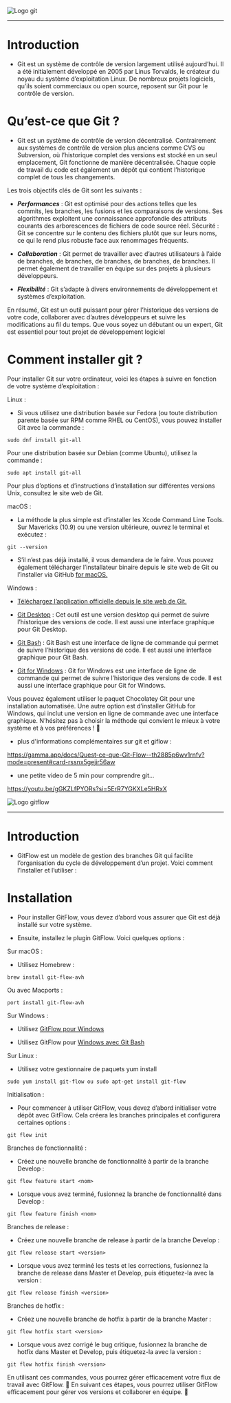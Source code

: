 ![Logo git](https://git-scm.com/images/logos/1color-lightbg@2x.png)
____
# Introduction

- Git est un système de contrôle de version largement utilisé aujourd’hui. Il a été initialement développé en 2005 par Linus Torvalds, le créateur du noyau du système d’exploitation Linux. De nombreux projets logiciels, qu’ils soient commerciaux ou open source, reposent sur Git pour le contrôle de version.

# Qu’est-ce que Git ?

- Git est un système de contrôle de version décentralisé. Contrairement aux systèmes de contrôle de version plus anciens comme CVS ou Subversion, où l’historique complet des versions est stocké en un seul emplacement, Git fonctionne de manière décentralisée. Chaque copie de travail du code est également un dépôt qui contient l’historique complet de tous les changements.

Les trois objectifs clés de Git sont les suivants :

- ___Performances___ : Git est optimisé pour des actions telles que les commits, les branches, les fusions et les comparaisons de versions. Ses algorithmes exploitent une connaissance approfondie des attributs courants des arborescences de fichiers de code source réel.
Sécurité : Git se concentre sur le contenu des fichiers plutôt que sur leurs noms, ce qui le rend plus robuste face aux renommages fréquents.

- ___Collaboration___ : Git permet de travailler avec d’autres utilisateurs à l’aide de branches, de branches, de branches, de branches, de branches. Il permet également de travailler en équipe sur des projets à plusieurs développeurs.

- ___Flexibilité___ : Git s’adapte à divers environnements de développement et systèmes d’exploitation.

En résumé, Git est un outil puissant pour gérer l’historique des versions de votre code, collaborer avec d’autres développeurs et suivre les modifications au fil du temps. Que vous soyez un débutant ou un expert, Git est essentiel pour tout projet de développement logiciel

# Comment installer git ?

Pour installer Git sur votre ordinateur, voici les étapes à suivre en fonction de votre système d’exploitation :

Linux :

- Si vous utilisez une distribution basée sur Fedora (ou toute distribution parente basée sur RPM comme RHEL ou CentOS), vous pouvez installer Git avec la commande :

````
sudo dnf install git-all
````

Pour une distribution basée sur Debian (comme Ubuntu), utilisez la commande :

````
sudo apt install git-all
````

Pour plus d’options et d’instructions d’installation sur différentes versions Unix, consultez le site web de Git.

macOS :

- La méthode la plus simple est d’installer les Xcode Command Line Tools. Sur Mavericks (10.9) ou une version ultérieure, ouvrez le terminal et exécutez :

````
git --version
````

- S’il n’est pas déjà installé, il vous demandera de le faire.
Vous pouvez également télécharger l’installateur binaire depuis le site web de Git ou l’installer via GitHub [for macOS.](https://git-scm.com/download/mac)

Windows :

- [Téléchargez l’application officielle depuis le site web de Git.](https://git-scm.com/downloads)

- [Git Desktop](https://git-scm.com/downloads) : Cet outil est une version desktop qui permet de suivre l’historique des versions de code. Il est aussi une interface graphique pour Git Desktop.

- [Git Bash](https://git-scm.com/downloads) : Git Bash est une interface de ligne de commande qui permet de suivre l’historique des versions de code. Il est aussi une interface graphique pour Git Bash.

- [Git for Windows](https://git-scm.com/downloads) : Git for Windows est une interface de ligne de commande qui permet de suivre l’historique des versions de code. Il est aussi une interface graphique pour Git for Windows.

Vous pouvez également utiliser le paquet Chocolatey Git pour une installation automatisée.
Une autre option est d’installer GitHub for Windows, qui inclut une version en ligne de commande avec une interface graphique.
N’hésitez pas à choisir la méthode qui convient le mieux à votre système et à vos préférences ! 🚀

- plus d'informations complémentaires sur git et giflow :

https://gamma.app/docs/Quest-ce-que-Git-Flow--th2885p6wv1rnfv?mode=present#card-rssnx5gejir56aw

- une petite video de 5 min pour comprendre git...

https://youtu.be/gGKZLfPYORs?si=5ErR7YGKXLe5HRxX

![Logo gitflow](https://miro.medium.com/v2/resize:fit:1100/format:webp/1*SK4JGjtWs9BsfGGXOrnnig.png)
___

# Introduction

- GitFlow est un modèle de gestion des branches Git qui facilite l’organisation du cycle de développement d’un projet. Voici comment l’installer et l’utiliser :

# Installation 

- Pour installer GitFlow, vous devez d’abord vous assurer que Git est déjà installé sur votre système.

- Ensuite, installez le plugin GitFlow. Voici quelques options :

Sur macOS :

- Utilisez Homebrew :

````
brew install git-flow-avh
````

Ou avec Macports :

````
port install git-flow-avh
````

Sur Windows :

- Utilisez [GitFlow pour Windows](https://github.com/nvie/gitflow/wiki/Windows)

- Utilisez GitFlow pour [Windows avec Git Bash](https://github.com/nvie/gitflow/wiki/Windows-Git-Bash)

    

Sur Linux :

- Utilisez votre gestionnaire de paquets yum install

````
sudo yum install git-flow ou sudo apt-get install git-flow
````
Initialisation :

- Pour commencer à utiliser GitFlow, vous devez d’abord initialiser votre dépôt avec GitFlow. Cela créera les branches principales et configurera certaines options :

````
git flow init
````

Branches de fonctionnalité :

- Créez une nouvelle branche de fonctionnalité à partir de la branche Develop :

````
git flow feature start <nom>
````
- Lorsque vous avez terminé, fusionnez la branche de fonctionnalité dans Develop :

````
git flow feature finish <nom>
````
Branches de release :

- Créez une nouvelle branche de release à partir de la branche Develop :

````
git flow release start <version>
````
- Lorsque vous avez terminé les tests et les corrections, fusionnez la branche de release dans Master et Develop, puis étiquetez-la avec la version :

````
git flow release finish <version>
````
Branches de hotfix :

- Créez une nouvelle branche de hotfix à partir de la branche Master :

````
git flow hotfix start <version>
````
- Lorsque vous avez corrigé le bug critique, fusionnez la branche de hotfix dans Master et Develop, puis étiquetez-la avec la version :

````
git flow hotfix finish <version>
````

En utilisant ces commandes, vous pourrez gérer efficacement votre flux de travail avec GitFlow. 🚀 
En suivant ces étapes, vous pourrez utiliser GitFlow efficacement pour gérer vos versions et collaborer en équipe. 🚀 